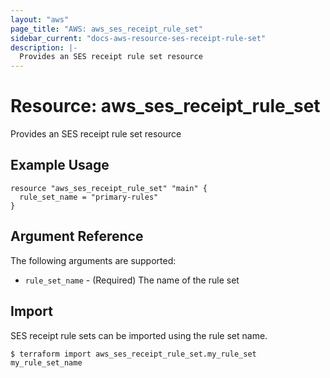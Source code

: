 ```yaml
---
layout: "aws"
page_title: "AWS: aws_ses_receipt_rule_set"
sidebar_current: "docs-aws-resource-ses-receipt-rule-set"
description: |-
  Provides an SES receipt rule set resource
---
```


# Resource: aws_ses_receipt_rule_set

Provides an SES receipt rule set resource

## Example Usage

```hcl
resource "aws_ses_receipt_rule_set" "main" {
  rule_set_name = "primary-rules"
}
```

## Argument Reference

The following arguments are supported:

* `rule_set_name` - (Required) The name of the rule set

## Import

SES receipt rule sets can be imported using the rule set name.

```
$ terraform import aws_ses_receipt_rule_set.my_rule_set my_rule_set_name
```
